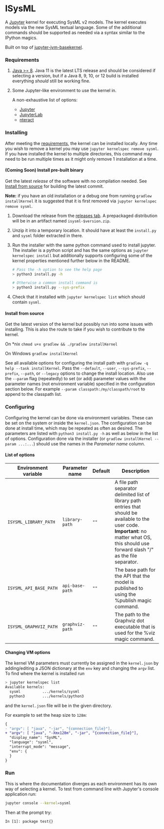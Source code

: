 # ISysML

A [Jupyter](http://jupyter.org/) kernel for executing SysML v2 models. The kernel executes models via the new SysML textual language. Some of the additional commands should be supported as needed via a syntax similar to the IPython magics.

Built on top of [jupyter-jvm-basekernel](https://github.com/SpencerPark/jupyter-jvm-basekernel).

### Requirements

1.  [Java >= 8](http://www.oracle.com/technetwork/java/javase/downloads/index.html). Java 11 is the latest LTS release and should be considered if selecting a version, but if a Java 8, 9, 10, or 12 build is installed everything _should_ still be working fine.

2.  Some Jupyter-like environment to use the kernel in.

    A non-exhaustive list of options:

    *   [Jupyter](http://jupyter.org/install)
    *   [JupyterLab](http://jupyterlab.readthedocs.io/en/stable/getting_started/installation.html)
    *   [nteract](https://nteract.io/desktop)
        
### Installing

After meeting the [requirements](#requirements), the kernel can be installed locally. Any time you wish to remove a kernel you may use `jupyter kernelspec remove sysml`. If you have installed the kernel to multiple directories, this command may need to be run multiple times as it might only remove 1 installation at a time.


#### (Coming Soon) Install pre-built binary

Get the latest _release_ of the software with no compilation needed. See [Install from source](#install-from-source) for building the latest commit.

**Note:** if you have an old installation or a debug one from running `gradlew installKernel` it is suggested that it is first removed via `jupyter kernelspec remove sysml`.

1.  Download the release from the [releases tab](.). A prepackaged distribution will be in an artifact named `isysml-$version.zip`.

2.  Unzip it into a temporary location. It should have at least the `install.py` and `sysml` folder extracted in there.

3.  Run the installer with the same python command used to install jupyter. The installer is a python script and has the same options as `jupyter kernelspec install` but additionally supports configuring some of the kernel properties mentioned further below in the README.

    ```bash
    # Pass the -h option to see the help page
    > python3 install.py -h

    # Otherwise a common install command is
    > python3 install.py --sys-prefix
    ```

4.  Check that it installed with `jupyter kernelspec list` which should contain `sysml`.

#### Install from source

Get the latest version of the kernel but possibly run into some issues with installing. This is also the route to take if you wish to contribute to the kernel.

On *nix `chmod u+x gradlew && ./gradlew installKernel`
    
On Windows `gradlew installKernel`

See all available options for configuring the install path with `gradlew -q help --task installKernel`. Pass the `--default`, `--user`, `--sys-prefix`, `--prefix`, `--path`, or `--legacy` options to change the install location. Also use the `--param` flag (repeatedly) to set (or add) parameter values with the parameter names (not environment variable) specified in the configuration section below. For example `--param classpath:/my/classpath/root` to append to the classpath list.

### Configuring

Configuring the kernel can be done via environment variables. These can be set on the system or inside the `kernel.json`. The configuration can be done at install time, which may be repeated as often as desired. The parameters are listed with `python3 install.py -h` as well as below in the list of options. Configuration done via the installer (or `gradlew installKernel --param ...:...`) should use the names in the _Parameter name_ column.

#### List of options

| Environment variable | Parameter name | Default | Description |
|----------------------|----------------|---------|-------------|
| `ISYSML_LIBRARY_PATH` | `library-path` | `""` | A file path separator delimited list of library path entries that should be available to the user code. **Important:** no matter what OS, this should use forward slash "/" as the file separator.
| `ISYSML_API_BASE_PATH` | `api-base-path` | `""` | The base path for the API that the model is published to using the %publish magic command.
| `ISYSML_GRAPHVIZ_PATH` | `graphviz-path` | `""` | The path to the Graphviz dot executable that is used for the %viz magic command.

#### Changing VM options

The kernel VM parameters must currently be assigned in the `kernel.json` by adding/editing a JSON dictionary at the `env` key and changing the `argv` list. To find where the kernel is installed run

```bash
> jupyter kernelspec list
Available kernels:
  sysml          .../kernels/sysml
  python3        .../kernels/python3
```

and the `kernel.json` file will be in the given directory.

For example to set the heap size to `128m`:

```diff
{
- "argv": [ "java", "-jar", "{connection_file}"],
+ "argv": [ "java", "-Xmx128m", "-jar", "{connection_file}"],
  "display_name": "SysML",
  "language": "sysml",
  "interrupt_mode": "message",
  "env": {
  }
}
```

### Run

This is where the documentation diverges as each environment has its own way of selecting a kernel. To test from command line with Jupyter's console application run:

```bash
jupyter console --kernel=sysml
```

Then at the prompt try:
```
In [1]: package test{}
```
